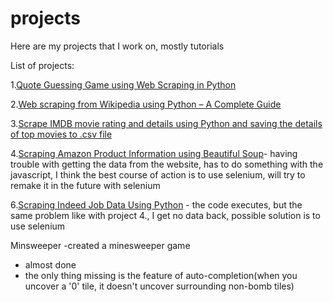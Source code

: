 # projects
Here are my projects that I work on, mostly tutorials

List of projects:

1.[Quote Guessing Game using Web Scraping in Python](https://www.geeksforgeeks.org/quote-guessing-game-using-web-scraping-in-python/)

2.[Web scraping from Wikipedia using Python – A Complete Guide](https://www.geeksforgeeks.org/how-to-scrape-multiple-pages-of-a-website-using-python/?ref=next_article)

3.[Scrape IMDB movie rating and details using Python and saving the details of top movies to .csv file](https://www.geeksforgeeks.org/scrape-imdb-movie-rating-and-details-using-python/)

4.[Scraping Amazon Product Information using Beautiful Soup](https://www.geeksforgeeks.org/scraping-amazon-product-information-using-beautiful-soup/)- having trouble with getting the data from the website, has to do something with the javascript, I think the best course of action is to use selenium, will try to remake it in the future with selenium

6.[Scraping Indeed Job Data Using Python](https://www.geeksforgeeks.org/scraping-indeed-job-data-using-python/) - the code executes, but the same problem like with project 4., I get no data back, possible solution is to use selenium

Minsweeper
  -created a minesweeper game
  - almost done
  - the only thing missing is the feature of auto-completion(when you uncover a '0' tile, it doesn't uncover surrounding non-bomb tiles)

